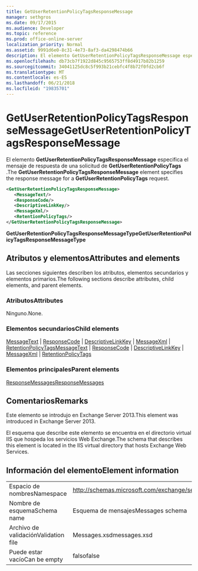 ```yaml
---
title: GetUserRetentionPolicyTagsResponseMessage
manager: sethgros
ms.date: 09/17/2015
ms.audience: Developer
ms.topic: reference
ms.prod: office-online-server
localization_priority: Normal
ms.assetid: 9991d6e0-8c31-4e73-8af3-da4298474b66
description: El elemento GetUserRetentionPolicyTagsResponseMessage especifica el mensaje de respuesta de una solicitud de GetUserRetentionPolicyTags.
ms.openlocfilehash: db73cb7f1922d845c9565753ff8d4917b82b1259
ms.sourcegitcommit: 34041125dc8c5f993b21cebfc4f8b72f0fd2cb6f
ms.translationtype: MT
ms.contentlocale: es-ES
ms.lasthandoff: 06/21/2018
ms.locfileid: "19835701"
---
```

# <a name="getuserretentionpolicytagsresponsemessage"></a><span data-ttu-id="7dbd6-103">GetUserRetentionPolicyTagsResponseMessage</span><span class="sxs-lookup"><span data-stu-id="7dbd6-103">GetUserRetentionPolicyTagsResponseMessage</span></span>

<span data-ttu-id="7dbd6-104">El elemento **GetUserRetentionPolicyTagsResponseMessage** especifica el mensaje de respuesta de una solicitud de **GetUserRetentionPolicyTags** .</span><span class="sxs-lookup"><span data-stu-id="7dbd6-104">The **GetUserRetentionPolicyTagsResponseMessage** element specifies the response message for a **GetUserRetentionPolicyTags** request.</span></span> 
  
```XML
<GetUserRetentionPolicyTagsResponseMessage>
   <MessageText/>
   <ResponseCode/>
   <DescriptiveLinkKey/>
   <MessageXml/>
   <RetentionPolicyTags/>
</GetUserRetentionPolicyTagsResponseMessage>
```

 <span data-ttu-id="7dbd6-105">**GetUserRetentionPolicyTagsResponseMessageType**</span><span class="sxs-lookup"><span data-stu-id="7dbd6-105">**GetUserRetentionPolicyTagsResponseMessageType**</span></span>
## <a name="attributes-and-elements"></a><span data-ttu-id="7dbd6-106">Atributos y elementos</span><span class="sxs-lookup"><span data-stu-id="7dbd6-106">Attributes and elements</span></span>

<span data-ttu-id="7dbd6-107">Las secciones siguientes describen los atributos, elementos secundarios y elementos primarios.</span><span class="sxs-lookup"><span data-stu-id="7dbd6-107">The following sections describe attributes, child elements, and parent elements.</span></span>
  
### <a name="attributes"></a><span data-ttu-id="7dbd6-108">Atributos</span><span class="sxs-lookup"><span data-stu-id="7dbd6-108">Attributes</span></span>

<span data-ttu-id="7dbd6-109">Ninguno.</span><span class="sxs-lookup"><span data-stu-id="7dbd6-109">None.</span></span>
  
### <a name="child-elements"></a><span data-ttu-id="7dbd6-110">Elementos secundarios</span><span class="sxs-lookup"><span data-stu-id="7dbd6-110">Child elements</span></span>

<span data-ttu-id="7dbd6-111">[MessageText](messagetext.md) | [ResponseCode](responsecode.md) | [DescriptiveLinkKey](descriptivelinkkey.md) | [MessageXml](messagexml.md) | [RetentionPolicyTags](retentionpolicytags.md)</span><span class="sxs-lookup"><span data-stu-id="7dbd6-111">[MessageText](messagetext.md) | [ResponseCode](responsecode.md) | [DescriptiveLinkKey](descriptivelinkkey.md) | [MessageXml](messagexml.md) | [RetentionPolicyTags](retentionpolicytags.md)</span></span>
  
### <a name="parent-elements"></a><span data-ttu-id="7dbd6-112">Elementos principales</span><span class="sxs-lookup"><span data-stu-id="7dbd6-112">Parent elements</span></span>

[<span data-ttu-id="7dbd6-113">ResponseMessages</span><span class="sxs-lookup"><span data-stu-id="7dbd6-113">ResponseMessages</span></span>](responsemessages.md)
  
## <a name="remarks"></a><span data-ttu-id="7dbd6-114">Comentarios</span><span class="sxs-lookup"><span data-stu-id="7dbd6-114">Remarks</span></span>

<span data-ttu-id="7dbd6-115">Este elemento se introdujo en Exchange Server 2013.</span><span class="sxs-lookup"><span data-stu-id="7dbd6-115">This element was introduced in Exchange Server 2013.</span></span>
  
<span data-ttu-id="7dbd6-116">El esquema que describe este elemento se encuentra en el directorio virtual IIS que hospeda los servicios Web Exchange.</span><span class="sxs-lookup"><span data-stu-id="7dbd6-116">The schema that describes this element is located in the IIS virtual directory that hosts Exchange Web Services.</span></span>
  
## <a name="element-information"></a><span data-ttu-id="7dbd6-117">Información del elemento</span><span class="sxs-lookup"><span data-stu-id="7dbd6-117">Element information</span></span>

|||
|:-----|:-----|
|<span data-ttu-id="7dbd6-118">Espacio de nombres</span><span class="sxs-lookup"><span data-stu-id="7dbd6-118">Namespace</span></span>  <br/> |http://schemas.microsoft.com/exchange/services/2006/messages  <br/> |
|<span data-ttu-id="7dbd6-119">Nombre de esquema</span><span class="sxs-lookup"><span data-stu-id="7dbd6-119">Schema name</span></span>  <br/> |<span data-ttu-id="7dbd6-120">Esquema de mensajes</span><span class="sxs-lookup"><span data-stu-id="7dbd6-120">Messages schema</span></span>  <br/> |
|<span data-ttu-id="7dbd6-121">Archivo de validación</span><span class="sxs-lookup"><span data-stu-id="7dbd6-121">Validation file</span></span>  <br/> |<span data-ttu-id="7dbd6-122">Messages.xsd</span><span class="sxs-lookup"><span data-stu-id="7dbd6-122">messages.xsd</span></span>  <br/> |
|<span data-ttu-id="7dbd6-123">Puede estar vacío</span><span class="sxs-lookup"><span data-stu-id="7dbd6-123">Can be empty</span></span>  <br/> |<span data-ttu-id="7dbd6-124">falso</span><span class="sxs-lookup"><span data-stu-id="7dbd6-124">false</span></span>  <br/> |
   

